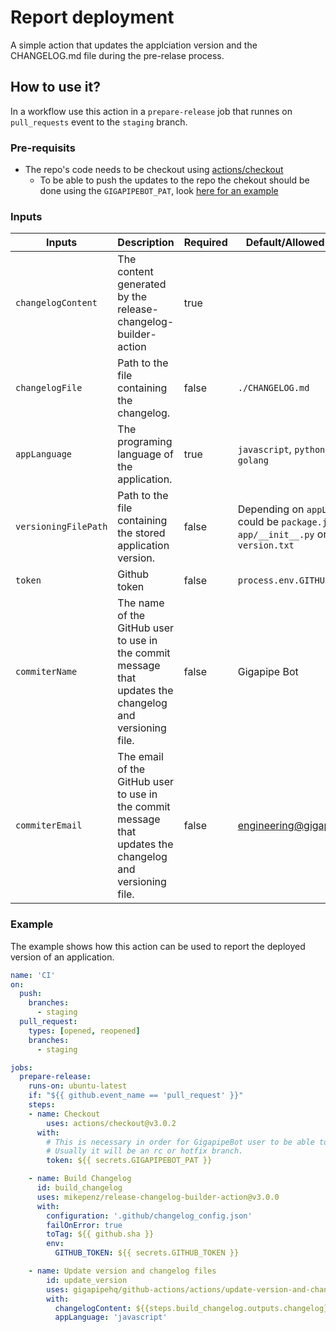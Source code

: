 # Report deployment

A simple action that updates the applciation version and the CHANGELOG.md file during the pre-relase process.

## How to use it?

In a workflow use this action in a `prepare-release` job that runnes on `pull_requests` event to the `staging` branch.

### Pre-requisits

- The repo's code needs to be checkout using [actions/checkout](https://github.com/actions/checkout)
  - To be able to push the updates to the repo the chekout should be done using the `GIGAPIPEBOT_PAT`, look [here for an example](https://github.com/gigapipehq/github-actions/blob/main/workflows/staging-automation/javascript-projects.yml)

### Inputs

| **Inputs**           | **Description**                                                                                           | **Required** | **Default/Allowed values**                                                             |
| -------------------- | --------------------------------------------------------------------------------------------------------- | ------------ | -------------------------------------------------------------------------------------- |
| `changelogContent`   | The content generated by the release-changelog-builder-action                                             | true         |                                                                                        |
| `changelogFile`      | Path to the file containing the changelog.                                                                | false        | `./CHANGELOG.md`                                                                       |
| `appLanguage`        | The programing language of the application.                                                               | true         | `javascript`, `python` and `golang`                                                    |
| `versioningFilePath` | Path to the file containing the stored application version.                                               | false        | Depending on `appLanguage` could be `package.json`, `app/__init__.py` or `version.txt` |
| `token`              | Github token                                                                                              | false        | `process.env.GITHUB_TOKEN`                                                             |
| `commiterName`       | The name of the GitHub user to use in the commit message that updates the changelog and versioning file.  | false        | Gigapipe Bot                                                                           |
| `commiterEmail`      | The email of the GitHub user to use in the commit message that updates the changelog and versioning file. | false        | engineering@gigapipe.com                                                               |

### Example

The example shows how this action can be used to report the deployed version of an application.

```yml
name: 'CI'
on:
  push:
    branches:
      - staging
  pull_request:
    types: [opened, reopened]
    branches:
      - staging

jobs:
  prepare-release:
    runs-on: ubuntu-latest
    if: "${{ github.event_name == 'pull_request' }}"
    steps:
    - name: Checkout
        uses: actions/checkout@v3.0.2
      with:
        # This is necessary in order for GigapipeBot user to be able to commit to the HEAD branch that opened the PR against staging.
        # Usually it will be an rc or hotfix branch.
        token: ${{ secrets.GIGAPIPEBOT_PAT }}

    - name: Build Changelog
      id: build_changelog
      uses: mikepenz/release-changelog-builder-action@v3.0.0
      with:
        configuration: '.github/changelog_config.json'
        failOnError: true
        toTag: ${{ github.sha }}
        env:
          GITHUB_TOKEN: ${{ secrets.GITHUB_TOKEN }}

    - name: Update version and changelog files
        id: update_version
        uses: gigapipehq/github-actions/actions/update-version-and-changelog@main
        with:
          changelogContent: ${{steps.build_changelog.outputs.changelog}}
          appLanguage: 'javascript'

```
